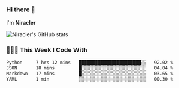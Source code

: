 ### Hi there 👋

I'm **Niracler**

![Niracler's GitHub stats](https://github-readme-stats.vercel.app/api?username=Niracler&show_icons=true)


### 👨🏻‍💻 This Week I Code With

<!--START_SECTION:waka-->

```txt
Python     7 hrs 12 mins   ███████████████████████░░   92.02 %
JSON       18 mins         █░░░░░░░░░░░░░░░░░░░░░░░░   04.04 %
Markdown   17 mins         █░░░░░░░░░░░░░░░░░░░░░░░░   03.65 %
YAML       1 min           ░░░░░░░░░░░░░░░░░░░░░░░░░   00.30 %
```

<!--END_SECTION:waka-->
